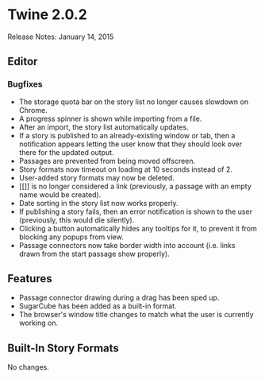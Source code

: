 # Twine 2.0.2

Release Notes: January 14, 2015

## Editor

### Bugfixes

- The storage quota bar on the story list no longer causes slowdown on Chrome.
- A progress spinner is shown while importing from a file.
- After an import, the story list automatically updates.
- If a story is published to an already-existing window or tab, then a notification appears letting the user know that they should look over there for the updated output.
- Passages are prevented from being moved offscreen.
- Story formats now timeout on loading at 10 seconds instead of 2.
- User-added story formats may now be deleted.
- \[\[\]\] is no longer considered a link (previously, a passage with an empty name would be created).
- Date sorting in the story list now works properly.
- If publishing a story fails, then an error notification is shown to the user (previously, this would die silently).
- Clicking a button automatically hides any tooltips for it, to prevent it from blocking any popups from view.
- Passage connectors now take border width into account (i.e. links drawn from the start passage show properly).

## Features

- Passage connector drawing during a drag has been sped up.
- SugarCube has been added as a built-in format.
- The browser's window title changes to match what the user is currently working on.

## Built-In Story Formats

No changes.
